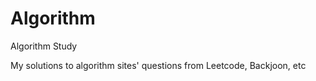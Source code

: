 # Algorithm
Algorithm Study

My solutions to algorithm sites' questions from Leetcode, Backjoon, etc

